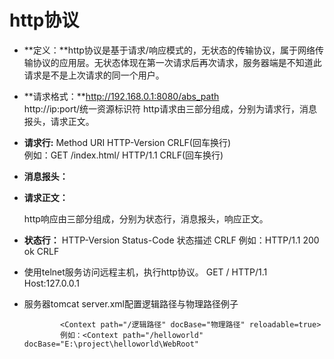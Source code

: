 # http协议

* **定义：**http协议是基于请求/响应模式的，无状态的传输协议，属于网络传输协议的应用层。无状态体现在第一次请求后再次请求，服务器端是不知道此请求是不是上次请求的同一个用户。

* **请求格式：**http://192.168.0.1:8080/abs_path <br>
               http://ip:port/统一资源标识符
http请求由三部分组成，分别为请求行，消息报头，请求正文。

* **请求行:**  Method URI HTTP-Version CRLF(回车换行) <br>
               例如：GET /index.html/ HTTP/1.1 CRLF(回车换行)

* **消息报头：**

* **请求正文：**

  http响应由三部分组成，分别为状态行，消息报头，响应正文。

* **状态行：** HTTP-Version Status-Code 状态描述 CRLF
              例如：HTTP/1.1 200 ok CRLF


* 使用telnet服务访问远程主机，执行http协议。
              GET / HTTP/1.1
              Host:127.0.0.1


* 服务器tomcat server.xml配置逻辑路径与物理路径例子

              <Context path="/逻辑路径" docBase="物理路径" reloadable=true>
              例如：<Context path="/helloworld" docBase="E:\project\helloworld\WebRoot"
